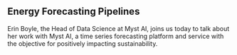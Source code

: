 ## Energy Forecasting Pipelines

Erin Boyle, the Head of Data Science at Myst AI, joins us today to talk about her work with Myst AI, a time series forecasting platform and service with the objective for positively impacting sustainability.
